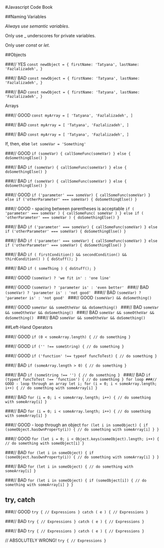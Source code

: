 #Javascript Code Book

##Naming Variables

*Always use semantic variables*.

Only use _ underscores for private variables.

Only user *const* or *let*.



##Objects

###// YES
`const newObject = {
	firstName: 'Tatyana',
	lastName: 'Fazlalizadeh',
}`

###// BAD
  `const newObject = { firstName: 'Tatyana', lastName: 'Fazlalizadeh', }`

###// BAD
`const newObject = { firstName: 'Tatyana',
	lastName: 'Fazlalizadeh', }`

Arrays

###// GOOD
`const myArray = [
	'Tatyana',
	'Fazlalizadeh',
]`

###// BAD
`const myArray = [ 'Tatyana', 'Fazlalizadeh', ]`

###// BAD
`const myArray = [ 'Tatyana',
	'Fazlalizadeh', ]`


If, then, else
`let someVar = 'Something'`

###// GOOD
`if (someVar) {
	callSomeFunc(someVar)
} else {
	doSomethingElse()
}`

###// BAD
`if (someVar) { callSomeFunc(someVar) } else { doSomethingElse() }`

###// BAD
`if (someVar) {
 callSomeFunc(someVar)
}
else {
 doSomethingElse()
}`

###// GOOD
`if ('parameter' === someVar) {
	callSomeFunc(someVar)
} else
if ('otherParameter' === someVar) {
	doSomethingElse()
}`

###// GOOD - spacing between parentheses is acceptable
`if ( 'parameter' === someVar ) {
	callSomeFunc( someVar )
} else
if ( 'otherParameter' === someVar ) {
	doSomethingElse()
}`

###// BAD
`if ('parameter' === someVar)
{
	callSomeFunc(someVar)
}
else if ('otherParameter' === someVar)
{
	doSomethingElse()
}`

###// BAD
`if ('parameter' === someVar)
{
	callSomeFunc(someVar)
} else if ('otherParameter' === someVar)
{
	doSomethingElse()
}`

###// BAD
`if (
    firstCondition() &&
    secondCondition() &&
    thirdCondition()
) {
    doStuff();
}`

###// BAD
`if (
    someThing
) {
    doStuff();
}`

###// GOOD
`(someVar) ? 'we fit in' : 'one line'`

###// GOOD
`(someVar)
	? 'parameter is'
	: 'even better'
`
###// BAD
`(someVar) ?
	'parameter is' :
	'not good'
`
###// BAD
`(someVar)
? 'parameter is'
: 'not good'
`
###// GOOD
`(someVar) && doSomething()`

###// GOOD
`someVar
	&& someOtheVar
	&& doSomething()
`
###// BAD
`someVar &&
someOtheVar &&
doSomething()
`
###// BAD
`someVar &&
	someOtheVar &&
	doSomething()
`
###// BAD
`someVar && someOtheVar && doSomething()`

##Left-Hand Operators

###// GOOD
`if (0 < someArray.length) {
	// do something
}`

###// GOOD
`if ('' !== someString) {
	// do something
}`

###// GOOD
`if ('function' !== typeof funcToTest) {
	// do something
}`

###// BAD
`if (someArray.length > 0) {
	// do something
}`

###// BAD
`if (someString !== '') {
	// do something
}
`
###// BAD
`if (typeof funcToTest !== 'function') {
	// do something
}
for loop
###// GOOD - loop through an array
let i;
for (i = 0; i < someArray.length; i++) {
	// do something with someArray[i]
}`

###// BAD
`for (i = 0; i < someArray.length; i++) {
	// do something with someArray[i]
}`

###// BAD
`for (i = 0; i < someArray.length; i++)
{
	// do something with someArray[i]
}`

###// GOOD - loop through an object
`for (let i in someObject) {
	if (someObject.hasOwnProperty(i)) {
		// do something with someArray[i]
	}
}`

###// GOOD
`for (let i = 0; i < Object.keys(someObject).length; i++) {
	// do something with someObject[i]
}`

###// BAD
`for (let i in someObject)
{
	if (someObject.hasOwnProperty(i))
	{
		// do something with someArray[i]
	}
}`

###// BAD
`for (let i in someObject) {
	// do something with someArray[i]
}`

###// BAD
`for (let i in someObject) {
	if (someObject[i]) {
		// do something with someArray[i]
	}
}`

## try, catch

###// GOOD
`try {
    // Expressions
} catch ( e ) {
    // Expressions
}`

###// BAD
`try
{
    // Expressions
} catch ( e )
{
    // Expressions
}`

###// BAD
`try {
    // Expressions
}
catch ( e ) {
    // Expressions
}`

// ABSOLUTELY WRONG!
`try {
    // Expressions
}`
